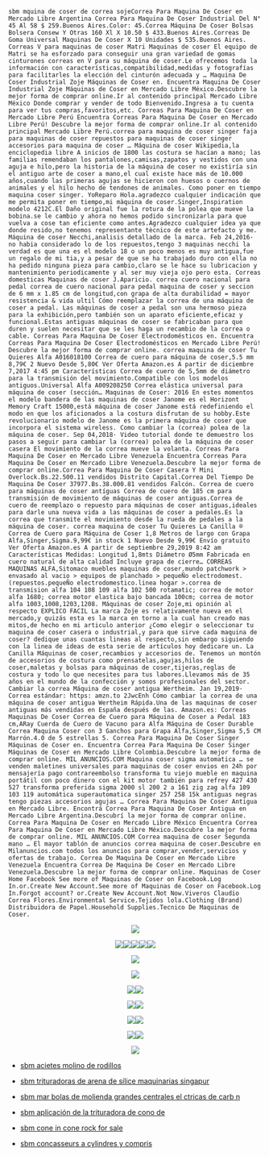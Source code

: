 
```
sbm mquina de coser de correa sojeCorrea Para Maquina De Coser en Mercado Libre Argentina Correa Para Maquina De Coser Industrial Del N° 45 Al 58 $ 259.Buenos Aires.Color: 45.Correa Máquina De Coser Bolsas Bolsera Consew Y Otras 160 Xl X 10.50 $ 433.Buenos Aires.Correas De Goma Universal Maquinas De Coser X 10 Unidades $ 535.Buenos Aires. Correas V para maquinas de coser Matri Maquinas de coser El equipo de Matri se ha esforzado para conseguir una gran variedad de gomas cinturones correas en V para su máquina de coser.Le ofrecemos toda la información con características,compatibilidad,medidas y fotografías para facilitarles la elección del cinturón adecuada y … Maquina De Coser Industrial Zoje Máquinas de Coser en. Encuentra Maquina De Coser Industrial Zoje Máquinas de Coser en Mercado Libre México.Descubre la mejor forma de comprar online.Ir al contenido principal Mercado Libre México Donde comprar y vender de todo Bienvenido.Ingresa a tu cuenta para ver tus compras,favoritos,etc. Correas Para Maquina De Coser en Mercado Libre Perú Encuentra Correas Para Maquina De Coser en Mercado Libre Perú! Descubre la mejor forma de comprar online.Ir al contenido principal Mercado Libre Perú.correa para maquina de coser singer faja para maquinas de coser repuestos para maquinas de coser singer accesorios para maquina de coser … Máquina de coser Wikipedia,la enciclopedia libre A inicios de 1800 las costura se hacían a mano; las familias remendaban los pantalones,camisas,zapatos y vestidos con una aguja e hilo,pero la historia de la máquina de coser no existiría sin el antiguo arte de coser a mano,el cual existe hace más de 10.000 años,cuando las primeras agujas se hicieron con huesos o cuernos de animales y el hilo hecho de tendones de animales. Como poner en tiempo maquina coser singer. YoReparo Hola.agradezco cualquier indicaciòn que me permita poner en tiempo,mi màquina de coser.Singer,Inspiration modelo 4212C.El Daño original fue la rotura de la polea que mueve la bobina.se le cambio y ahora no hemos podido sincronizarla para que vuelva a cose tan eficiente como antes.Agradezco cualquier idea ya que donde resido,no tenemos representante tècnico de este artefacto y me. Máquina de coser Necchi,analisis detallado de la marca. Feb 24,2016· no habia considerado lo de los repuestos,tengo 3 maquinas necchi la verdad es que una es el modelo 18 o un poco menos es muy antigua,fue un regalo de mi tia,y a pesar de que se ha trabajado duro con ella no ha pedido ninguna pieza para cambio,claro se le hace su lubricacion y mantenimiento periodicamente y al ser muy vieja ojo pero esta. Correas domesticas Maquinas de coser J.Aparicio. correa cuero nacional para pedal correa de cuero nacional para pedal maquina de coser y seccion de 6 mm x 1.85 cm de longitud,con grapa de alta durabilidad = mayor resistencia & vida ultil Cómo reemplazar la correa de una máquina de coser a pedal. Las máquinas de coser a pedal son una hermoso pieza para la exhibición,pero también son un aparato eficiente,eficaz y funcional.Estas antiguas máquinas de coser se fabricaban para que duren y suelen necesitar que se les haga un recambio de la correa o cable. Correas Para Maquina De Coser Electrodomésticos en. Encuentra Correas Para Maquina De Coser Electrodomésticos en Mercado Libre Perú! Descubre la mejor forma de comprar online. correa maquina de coser Tu Quieres Alfa A016018100 Correa de cuero para máquina de coser,5.5 mm 8,79€ 2 Nuevo Desde 5,80€ Ver Oferta Amazon.es A partir de diciembre 7,2017 4:45 pm Características Correa de cuero de 5,5mm de diámetro para la transmisión del movimiento.Compatible con los modelos antiguos.Universal Alfa A009208250 Correa elástica universal para máquina de coser (sección… Maquinas de Coser: 2016 En estes momentos el modelo bandera de las maquinas de coser Janome es el Horizont Memory Craft 15000,está máquina de coser Janome está redefiniendo el modo en que los aficionados a la costura disfrutan de su hobby.Este revolucionario modelo de Janome es la primera máquina de coser que incorpora el sistema wireless. Como cambiar la (correa) polea de la máquina de coser. Sep 04,2018· Video tutorial donde te demuestro los pasos a seguir para cambiar la (correa) polea de la máquina de coser casera El movimiento de la correa mueve la volanta. Correas Para Maquina De Coser en Mercado Libre Venezuela Encuentra Correas Para Maquina De Coser en Mercado Libre Venezuela.Descubre la mejor forma de comprar online.Correa Para Maquina De Coser Casera Y Mini Overlock.Bs.22.500.11 vendidos Distrito Capital.Correa Del Tiempo De Maquina De Coser 37977.Bs.38.000.81 vendidos Falcón. Correa de cuero para máquinas de coser antíguas Correa de cuero de 185 cm para transmisión de movimiento de máquinas de coser antiguas.Correa de cuero de reemplazo o repuesto para máquinas de coser antiguas,ideales para darle una nueva vida a las máquinas de coser a pedales.Es la correa que transmite el movimiento desde la rueda de pedales a la máquina de coser. correa maquina de coser Tu Quieres La Canilla ® Correa de Cuero para Máquina de Coser 1,8 Metros de largo con Grapa Alfa,Singer,Sigma.9,99€ in stock 1 Nuevo Desde 9,99€ Envío gratuito Ver Oferta Amazon.es A partir de septiembre 29,2019 8:42 am Características Medidas: Longitud 1,8mts Diámetro Ø5mm Fabricada en cuero natural de alta calidad Incluye grapa de cierre… CORREAS MAQUINAS ALFA,Sitomaco muebles maquinas de coser.mundo patchwork > envasado al vacio > equipos de planchado > pequeÑo electrodomest.(repuestos.pequeÑo electrodomestico.linea hogar >.correa de transmision alfa 104 108 109 alfa 102 500 rotamatic; correa de motor alfa 1680; correa motor elastica bajo bancada 100cm; correa de motor alfa 1003,1008,1203,1208. Máquinas de coser Zoje,mi opinión al respecto EXPLICO FACIL La marca Zoje es relativamente nueva en el mercado,y quizás esta es la marca en torno a la cual han creado mas mitos,de hecho en mi articulo anterior ¿Como elegir o seleccionar tu maquina de coser casera o industrial,y para que sirve cada maquina de coser? dedique unas cuantas lineas al respecto,sin embargo siguiendo con la linea de ideas de esta serie de artículos hoy dedicare un. La Canilla Máquinas de coser,recambios y accesorios de. Tenemos un montón de accesorios de costura como prensatelas,agujas,hilos de coser,maletas y bolsas para máquinas de coser,tijeras,reglas de costura y todo lo que necesites para tus labores.Llevamos más de 35 años en el mundo de la confección y somos profesionales del sector. Cambiar la correa Máquina de coser antigua Wertheim. Jan 19,2019· Correa estándar: https: amzn.to 2JwcEnh Cómo cambiar la correa de una máquina de coser antigua Wertheim Rápida.Una de las maquinas de coser antiguas más vendidas en España después de las. Amazon.es: Correas Maquinas De Coser Correa de Cuero para Máquina de Coser a Pedal 183 cm,ARay Cuerda de Cuero de Vacuno para Alfa Máquina de Coser Durable Correa Maquina Coser con 3 Ganchos para Grapa Alfa,Singer,Sigma 5,5 CM Marrón.4.0 de 5 estrellas 5. Correa Para Maquina De Coser Singer Máquinas de Coser en. Encuentra Correa Para Maquina De Coser Singer Máquinas de Coser en Mercado Libre Colombia.Descubre la mejor forma de comprar online. MIL ANUNCIOS.COM Maquina coser sigma automatica … se venden maletines universales para maquinas de coser envios en 24h por mensajería pago contrareembolso transforma tu viejo mueble en maquina portátil con poco dinero con el kit motor también para refrey 427 430 527 transforma preferida sigma 2000 sl 200 2 a 161 zig zag alfa 109 103 119 automática superautomatica singer 257 258 15k antiguas negras tengo piezas accesorios agujas … Correa Para Maquina De Coser Antigua en Mercado Libre. Encontrá Correa Para Maquina De Coser Antigua en Mercado Libre Argentina.Descubrí la mejor forma de comprar online. Correa Para Maquina De Coser en Mercado Libre México Encuentra Correa Para Maquina De Coser en Mercado Libre México.Descubre la mejor forma de comprar online. MIL ANUNCIOS.COM Correa maquina de coser Segunda mano … El mayor tablón de anuncios correa maquina de coser.Descubre en Milanuncios.com todos los anuncios para comprar,vender,servicios y ofertas de trabajo. Correa De Maquina De Coser en Mercado Libre Venezuela Encuentra Correa De Maquina De Coser en Mercado Libre Venezuela.Descubre la mejor forma de comprar online. Maquinas de Coser Home Facebook See more of Maquinas de Coser on Facebook.Log In.or.Create New Account.See more of Maquinas de Coser on Facebook.Log In.Forgot account? or.Create New Account.Not Now.Viveros Claudio Correa Flores.Environmental Service.Tejidos lola.Clothing (Brand) Distribuidora de Papel.Household Supplies.Tecnico De Maquinas de Coser. 
```

<div align="center">

<a href="https://es-crusher.shibang-china.com/github&k=sbm+mquina+de+coser+de+correa+soje"><img src="https://static.shibang-china.com/es/crusher/logo.jpg"></a>

<a href="https://es-crusher.shibang-china.com/github&k=sbm+mquina+de+coser+de+correa+soje"><img src="https://static.shibang-china.com/es/crusher/index.jpg"></a><a href="https://es-crusher.shibang-china.com/material.htmlgithub&k=sbm+mquina+de+coser+de+correa+soje"><img src="https://static.shibang-china.com/es/crusher/material.jpg"></a><a href="https://es-crusher.shibang-china.com/application.htmlgithub&k=sbm+mquina+de+coser+de+correa+soje"><img src="https://static.shibang-china.com/es/crusher/application.jpg"></a><a href="https://es-crusher.shibang-china.com/aboutus.htmlgithub&k=sbm+mquina+de+coser+de+correa+soje"><img src="https://static.shibang-china.com/es/crusher/aboutus.jpg"></a><a href="https://es-crusher.shibang-china.com/contact.htmlgithub&k=sbm+mquina+de+coser+de+correa+soje"><img src="https://static.shibang-china.com/es/crusher/contact.jpg"></a>

<a href="https://es-crusher.shibang-china.com/github&k=sbm+mquina+de+coser+de+correa+soje"><img src="https://static.shibang-china.com/es/crusher/banner.jpg"></a>

<a href="https://swt.shibang-china.com/github&k=sbm+mquina+de+coser+de+correa+soje"><img src="https://static.shibang-china.com/es/crusher/text.jpg"></a>

<a href="https://swt.shibang-china.com/github&k=sbm+mquina+de+coser+de+correa+soje"><img src="https://static.shibang-china.com/es/crusher/chat.jpg"></a><a href="https://es-crusher.shibang-china.com/contact.htmlgithub&k=sbm+mquina+de+coser+de+correa+soje"><img src="https://static.shibang-china.com/es/crusher/message.jpg"></a>

<a href="https://es-crusher.shibang-china.com/products/pe.htmlgithub&k=sbm+mquina+de+coser+de+correa+soje"><img src="https://static.shibang-china.com/es/crusher/pe.jpg"></a><a href="https://es-crusher.shibang-china.com/products/pf.htmlgithub&k=sbm+mquina+de+coser+de+correa+soje"><img src="https://static.shibang-china.com/es/crusher/pf.jpg"></a>

<a href="https://es-crusher.shibang-china.com/products/hpt.htmlgithub&k=sbm+mquina+de+coser+de+correa+soje"><img src="https://static.shibang-china.com/es/crusher/hpt.jpg"></a><a href="https://es-crusher.shibang-china.com/products/vsi.htmlgithub&k=sbm+mquina+de+coser+de+correa+soje"><img src="https://static.shibang-china.com/es/crusher/vsi.jpg"></a>

<a href="https://es-crusher.shibang-china.com/products/klv.htmlgithub&k=sbm+mquina+de+coser+de+correa+soje"><img src="https://static.shibang-china.com/es/crusher/klv.jpg"></a><a href="https://es-crusher.shibang-china.com/products/portable.htmlgithub&k=sbm+mquina+de+coser+de+correa+soje"><img src="https://static.shibang-china.com/es/crusher/portable.jpg"></a>

<a href="https://swt.shibang-china.com/github&k=sbm+mquina+de+coser+de+correa+soje"><img src="https://static.shibang-china.com/es/crusher/case.jpg"></a>

</div>


* [sbm acietes molino de rodillos](sbm%20acietes%20molino%20de%20rodillos.md)

* [sbm trituradoras de arena de sílice maquinarias singapur](sbm%20trituradoras%20de%20arena%20de%20s%C3%ADlice%20maquinarias%20singapur.md)

* [sbm mar bolas de molienda grandes centrales el ctricas de carb n](sbm%20mar%20bolas%20de%20molienda%20grandes%20centrales%20el%20ctricas%20de%20carb%20n.md)

* [sbm aplicación de la trituradora de cono de](sbm%20aplicaci%C3%B3n%20de%20la%20trituradora%20de%20cono%20de.md)

* [sbm cone in cone rock for sale](sbm%20cone%20in%20cone%20rock%20for%20sale.md)

* [sbm concasseurs a cylindres y compris](sbm%20concasseurs%20a%20cylindres%20y%20compris.md)